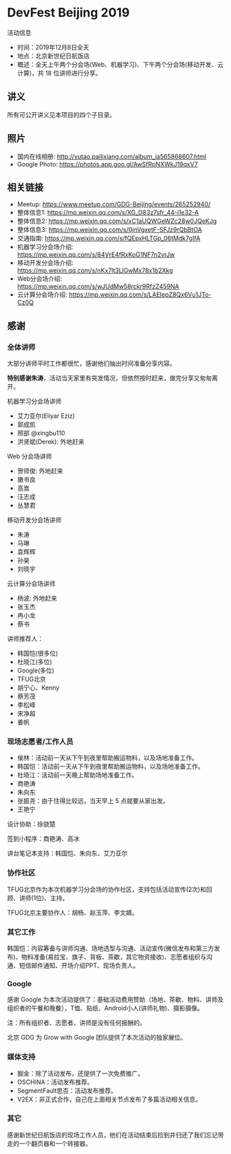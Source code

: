 # DevFest Beijing 2019

活动信息
- 时间：2019年12月8日全天
- 地点：北京新世纪日航饭店
- 概述：全天上午两个分会场(Web、机器学习)、下午两个分会场(移动开发、云计算)，共 18 位讲师进行分享。

## 讲义
所有可公开讲义见本项目的四个子目录。


## 照片
- 国内在线相册: http://yutao.pailixiang.com/album_ia565868607.html
- Google Photo: https://photos.app.goo.gl/AwSfRpNXWkJ19qxV7

## 相关链接
- Meetup: https://www.meetup.com/GDG-Beijing/events/265252940/
- 整体信息1: https://mp.weixin.qq.com/s/XG_O83z7sfr_44-i1e32-A
- 整体信息2: https://mp.weixin.qq.com/s/xC1aUQWGeWZc28w0JQeKJg
- 整体信息3: https://mp.weixin.qq.com/s/0jnVgxetF-SFJz9rQbBtOA
- 交通指南: https://mp.weixin.qq.com/s/fQEpxHLTGp_06tMdk7gIfA
- 机器学习分会场介绍: https://mp.weixin.qq.com/s/84VrE4fRxKoG1NF7n2vrJw
- 移动开发分会场介绍: https://mp.weixin.qq.com/s/nKx7lt3LlGwMx78x1b2Xkg
- Web分会场介绍: https://mp.weixin.qq.com/s/wJUdMw58rckr9RfzZ459NA
- 云计算分会场介绍: https://mp.weixin.qq.com/s/LAEIepZ8Qx6Vu1JTo-Cz0Q

## 感谢

### 全体讲师
大部分讲师平时工作都很忙，感谢他们抽出时间准备分享内容。

**特别感谢朱涛**，活动当天家里有突发情况，但依然按时赶来，做完分享又匆匆离开。

机器学习分会场讲师
- 艾力亚尔(Eliyar Eziz)
- 郭成凯
- 邢部 @xingbu110
- 洪贤斌(Derek): 外地赶来

Web 分会场讲师
- 贺师俊: 外地赶来
- 撖书良
- 高嵩
- 汪志成
- 丛慧君

移动开发分会场讲师
- 朱涛
- 马琳
- 袁辉辉
- 孙昊
- 刘晓宇

云计算分会场讲师
- 杨波: 外地赶来
- 张玉杰
- 冉小龙
- 蔡书

讲师推荐人：
- 韩国恺(很多位)
- 杜晓江(多位)
- Google(多位)
- TFUG北京
- 胡宁心、Kenny
- 蔡芳茂
- 李松峰
- 宋净超
- 姜帆

### 现场志愿者/工作人员
- 侯林：活动前一天从下午到夜里帮助搬运物料，以及场地准备工作。
- 韩国恺：活动前一天从下午到夜里帮助搬运物料，以及场地准备工作。
- 杜晓江：活动前一天晚上帮助场地准备工作。
- 商艳涛
- 朱向东
- 张振尧：由于住得比较远，当天早上 5 点就要从家出发。
- 王艳宁

设计协助：徐骁楚

签到小程序：商艳涛、高冰

讲台笔记本支持：韩国恺、朱向东、艾力亚尔

### 协作社区
TFUG北京作为本次机器学习分会场的协作社区，支持包括活动宣传(2次)和回顾、讲师(1位)、主持。

TFUG北京主要协作人：胡杨、赵玉萍、李文婧。

### 其它工作
韩国恺：内容筹备与讲师沟通、场地选型与沟通、活动宣传(微信发布和第三方发布)、物料准备(易拉宝、旗子、背板、茶歇，其它物资接收)、志愿者组织与沟通、短信邮件通知、开场介绍PPT、现场负责人。

### Google
感谢 Google 为本次活动提供了：基础活动费用赞助（场地、茶歇、物料、讲师及组织者的午餐和晚餐），T恤、贴纸、Android小人(讲师礼物)、摄影摄像。

注：所有组织者、志愿者、讲师是没有任何报酬的。

北京 GDG 为 Grow with Google 团队提供了本次活动的独家展位。

### 媒体支持
- 掘金：除了活动发布，还提供了一次免费推广。
- OSCHINA：活动发布推荐。
- SegmentFault思否：活动发布推荐。
- V2EX：非正式合作，自己在上面相关节点发布了多篇活动相关信息。

### 其它
感谢新世纪日航饭店的现场工作人员，他们在活动结束后捡到并归还了我们忘记带走的一个翻页器和一个转接器。
